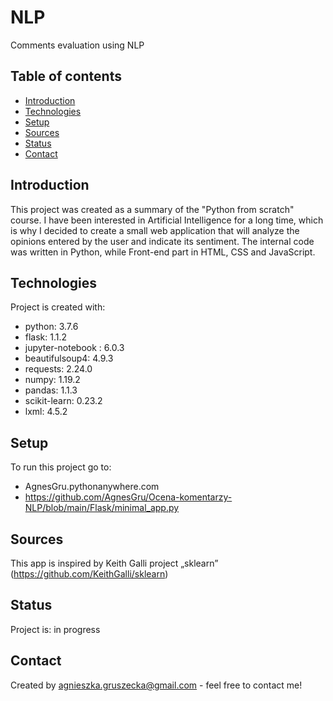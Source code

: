 # NLP
Comments evaluation using NLP


## Table of contents
* [Introduction](#introduction)
* [Technologies](#technologies)
* [Setup](#setup)
* [Sources](#sources)
* [Status](#status)
* [Contact](#contact)

## Introduction
This project was created as a summary of the "Python from scratch" course.
I have been interested in Artificial Intelligence for a long time, which is why I decided to create a small web application that will analyze the opinions entered by the user and indicate its sentiment. The internal code was written in Python, while Front-end part in HTML, CSS and JavaScript.
	
## Technologies
Project is created with:
* python: 3.7.6
* flask: 1.1.2
* jupyter-notebook : 6.0.3
* beautifulsoup4: 4.9.3
* requests: 2.24.0
* numpy: 1.19.2
* pandas: 1.1.3
* scikit-learn: 0.23.2
* lxml: 4.5.2
	
## Setup
To run this project go to:

* AgnesGru.pythonanywhere.com
* https://github.com/AgnesGru/Ocena-komentarzy-NLP/blob/main/Flask/minimal_app.py

## Sources
This app is inspired by Keith Galli project „sklearn”
(https://github.com/KeithGalli/sklearn)

## Status
Project is: in progress 

## Contact
Created by agnieszka.gruszecka@gmail.com - feel free to contact me!
